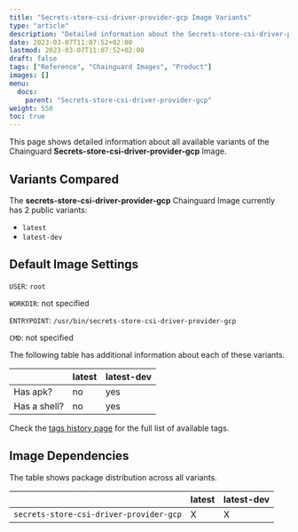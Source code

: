```yaml
---
title: "Secrets-store-csi-driver-provider-gcp Image Variants"
type: "article"
description: "Detailed information about the Secrets-store-csi-driver-provider-gcp Chainguard Image variants"
date: 2023-03-07T11:07:52+02:00
lastmod: 2023-03-07T11:07:52+02:00
draft: false
tags: ["Reference", "Chainguard Images", "Product"]
images: []
menu:
  docs:
    parent: "Secrets-store-csi-driver-provider-gcp"
weight: 550
toc: true
---
```


This page shows detailed information about all available variants of the Chainguard **Secrets-store-csi-driver-provider-gcp** Image.

## Variants Compared
The **secrets-store-csi-driver-provider-gcp** Chainguard Image currently has 2 public variants: 

- `latest`
- `latest-dev`

## Default Image Settings
`USER`:		`root`

`WORKDIR`:	not specified

`ENTRYPOINT`:	`/usr/bin/secrets-store-csi-driver-provider-gcp`

`CMD`:		not specified

The following table has additional information about each of these variants.

|              | latest | latest-dev |
|--------------|--------|------------|
| Has apk?     | no     | yes        |
| Has a shell? | no     | yes        |

Check the [tags history page](/chainguard/chainguard-images/reference/secrets-store-csi-driver-provider-gcp/tags_history/) for the full list of available tags.
## Image Dependencies
The table shows package distribution across all variants.

|                                         | latest | latest-dev |
|-----------------------------------------|--------|------------|
| `secrets-store-csi-driver-provider-gcp` | X      | X          |
